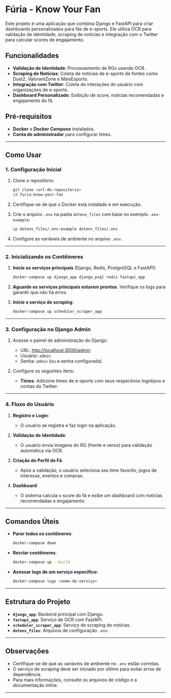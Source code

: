 # Fúria - Know Your Fan

Este projeto é uma aplicação que combina Django e FastAPI para criar dashboards personalizados para fãs de e-sports. Ele utiliza OCR para validação de identidade, scraping de notícias e integração com o Twitter para calcular scores de engajamento.

## Funcionalidades

- **Validação de Identidade**: Processamento de RGs usando OCR.
- **Scraping de Notícias**: Coleta de notícias de e-sports de fontes como Dust2, ValorantZone e MaisEsports.
- **Integração com Twitter**: Coleta de interações do usuário com organizações de e-sports.
- **Dashboard Personalizado**: Exibição de score, notícias recomendadas e engajamento do fã.

## Pré-requisitos

- **Docker** e **Docker Compose** instalados.
- **Conta de administrador** para configurar times.

---

## Como Usar

### 1. Configuração Inicial

1. Clone o repositório:
   ```bash
   git clone <url-do-repositorio>
   cd furia-know-your-fan
   ```

2. Certifique-se de que o Docker está instalado e em execução.

3. Crie o arquivo `.env` na pasta `dotenv_files` com base no exemplo `.env-example`:
   ```bash
   cp dotenv_files/.env-example dotenv_files/.env
   ```

4. Configure as variáveis de ambiente no arquivo `.env`.

---

### 2. Inicializando os Contêineres

1. **Inicie os serviços principais** (Django, Redis, PostgreSQL e FastAPI):
   ```bash
   docker-compose up django_app django_psql redis fastapi_app
   ```

2. **Aguarde os serviços principais estarem prontos**. Verifique os logs para garantir que não há erros.

3. **Inicie o serviço de scraping**:
   ```bash
   docker-compose up scheduler_scraper_app
   ```

---

### 3. Configuração no Django Admin

1. Acesse o painel de administração do Django:
   - URL: [http://localhost:3000/admin](http://localhost:3000/admin)
   - Usuário: `admin`
   - Senha: `admin` (ou a senha configurada).

2. Configure os seguintes itens:
   - **Times**: Adicione times de e-sports com seus respectivos logotipos e contas do Twitter.

---

### 4. Fluxo do Usuário

1. **Registro e Login**:
   - O usuário se registra e faz login na aplicação.

2. **Validação de Identidade**:
   - O usuário envia imagens do RG (frente e verso) para validação automática via OCR.

3. **Criação do Perfil de Fã**:
   - Após a validação, o usuário seleciona seu time favorito, jogos de interesse, eventos e compras.

4. **Dashboard**:
   - O sistema calcula o score do fã e exibe um dashboard com notícias recomendadas e engajamento.

---

## Comandos Úteis

- **Parar todos os contêineres**:
  ```bash
  docker-compose down
  ```

- **Recriar contêineres**:
  ```bash
  docker-compose up --build
  ```

- **Acessar logs de um serviço específico**:
  ```bash
  docker-compose logs <nome-do-serviço>
  ```

---

## Estrutura do Projeto

- **`django_app`**: Backend principal com Django.
- **`fastapi_app`**: Serviço de OCR com FastAPI.
- **`scheduler_scraper_app`**: Serviço de scraping de notícias.
- **`dotenv_files`**: Arquivos de configuração `.env`.

---

## Observações

- Certifique-se de que as variáveis de ambiente no `.env` estão corretas.
- O serviço de scraping deve ser iniciado por último para evitar erros de dependência.
- Para mais informações, consulte os arquivos de código e a documentação inline.

---
